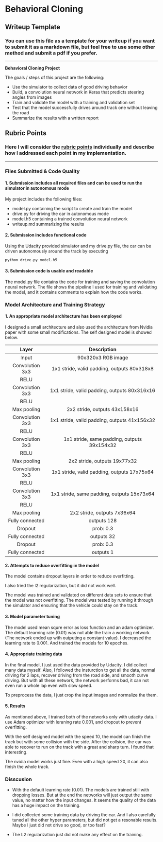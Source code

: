 # **Behavioral Cloning** 

## Writeup Template

### You can use this file as a template for your writeup if you want to submit it as a markdown file, but feel free to use some other method and submit a pdf if you prefer.

---

**Behavioral Cloning Project**

The goals / steps of this project are the following:
* Use the simulator to collect data of good driving behavior
* Build, a convolution neural network in Keras that predicts steering angles from images
* Train and validate the model with a training and validation set
* Test that the model successfully drives around track one without leaving the road
* Summarize the results with a written report


[//]: # (Image References)

[image1]: ./examples/placeholder.png "Model Visualization"
[image2]: ./examples/placeholder.png "Grayscaling"
[image3]: ./examples/placeholder_small.png "Recovery Image"
[image4]: ./examples/placeholder_small.png "Recovery Image"
[image5]: ./examples/placeholder_small.png "Recovery Image"
[image6]: ./examples/placeholder_small.png "Normal Image"
[image7]: ./examples/placeholder_small.png "Flipped Image"

## Rubric Points
### Here I will consider the [rubric points](https://review.udacity.com/#!/rubrics/432/view) individually and describe how I addressed each point in my implementation.  

---
### Files Submitted & Code Quality

#### 1. Submission includes all required files and can be used to run the simulator in autonomous mode

My project includes the following files:
* model.py containing the script to create and train the model
* drive.py for driving the car in autonomous mode
* model.h5 containing a trained convolution neural network 
* writeup.md summarizing the results

#### 2. Submission includes functional code
Using the Udacity provided simulator and my drive.py file, the car can be driven autonomously around the track by executing 
```sh
python drive.py model.h5
```

#### 3. Submission code is usable and readable

The model.py file contains the code for training and saving the convolution neural network. The file shows the pipeline I used for training and validating the model, and it contains comments to explain how the code works.

### Model Architecture and Training Strategy

#### 1. An appropriate model architecture has been employed

I designed a small architecture and also used the architecture from Nvidia paper with some small modifications.
The self designed model is showed below. 

|      Layer      |                 Description                  |
| :-------------: | :------------------------------------------: |
|      Input      |              90x320x3 RGB image              |
| Convolution 3x3 | 1x1 stride, valid padding, outputs 80x318x8  |
|      RELU       |                                              |
| Convolution 3x3 | 1x1 stride, valid padding, outputs 80x316x16 |
|      RELU       |                                              |
|   Max pooling   |        2x2 stride,  outputs 43x158x16        |
| Convolution 3x3 | 1x1 stride, valid padding, outputs 41x156x32 |
|      RELU       |                                              |
| Convolution 3x3 | 1x1 stride, same padding, outputs 39x154x32  |
|      RELU       |                                              |
|   Max pooling   |        2x2 stride,  outputs 19x77x32         |
| Convolution 3x3 | 1x1 stride, valid padding, outputs 17x75x64  |
|      RELU       |                                              |
| Convolution 3x3 |  1x1 stride, same padding, outputs 15x73x64  |
|      RELU       |                                              |
|   Max pooling   |         2x2 stride,  outputs 7x36x64         |
| Fully connected |                 outputs 128                  |
|     Dropout     |                  prob: 0.3                   |
| Fully connected |                  outputs 32                  |
|     Dropout     |                  prob: 0.3                   |
| Fully connected |                  outputs 1                   |
#### 2. Attempts to reduce overfitting in the model

The model contains dropout layers in order to reduce overfitting.

I also tried the l2 regularization, but it did not work well. 

The model was trained and validated on different data sets to ensure that the model was not overfitting. The model was tested by running it through the simulator and ensuring that the vehicle could stay on the track.

#### 3. Model parameter tuning

The model used mean squre error as loss function and an adam optimizer. The default learning rate (0.01) was not able the train a working network (The network ended up with outputing a constant value). I decreased the learning rate to 0.001. And trained the models for 10 epoches.

#### 4. Appropriate training data

In the final model, I just used the data provided by Udacity. I did collect many data myself. Also, I followed the insturction to get all the data, normal driving for 2 laps, recover driving from the road side, and smooth curve driving. But with all these network, the network performs bad, it can not even run a whole lap even with slow speed. 

To preprocess the data, I just crop the input images and normalize the them. 

#### 5. Results

As mentioned above, I trained both of the networks only with udacity data. 
I use Adam optimizer with leraning rate 0.001, and dropout to prevent overfitting.

With the self designed model with the speed 10, the model can finish the track but with some collision with the side. After the collsion, the car was able to recover to run on the track with a great and sharp turn. I found that interesting. 

The nvidia model works just fine. Even with a high speed 20, it can also finish the whole track. 

### Disscusion

* With the default learning rate (0.01). The models are trained still with dropping losses. But at the end the networks will just output the same value, no matter how the input changes. It seems the quality of the data has a huge impact on the training.

* I did collected some training data by driving the car. And I also carefully tuned all the other hyper parameters, but did not get a resonable results. Maybe I just did not drive so good, or too fast?

* The L2 regularization just did not make any effect on the training. 

